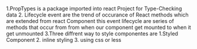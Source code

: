 1.PropTypes is a package imported into react Project for Type-Checking data
2. Lifecycle event are the trend of occurance of React methods which are extended from react Component this event lifecycle are series of methods that occur from from when our component get mounted to when it get unmounted
3.Three diffrent way to style componentes are 1.Styled Component 2. inline styling 3. using css or less



